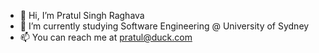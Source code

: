 - 👋 Hi, I’m Pratul Singh Raghava
- 🌱 I’m currently studying Software Engineering @ University of Sydney
- 📫 You can reach me at pratul@duck.com

<!---
PratulSR/PratulSR is a ✨ special ✨ repository because its `README.md` (this file) appears on your GitHub profile.
You can click the Preview link to take a look at your changes.
--->
